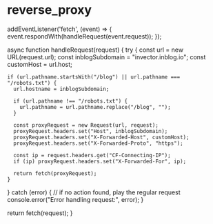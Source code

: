 # reverse_proxy
addEventListener('fetch', (event) => {
  event.respondWith(handleRequest(event.request));
});

async function handleRequest(request) {
  try {
    const url = new URL(request.url);
    const inblogSubdomain = "invector.inblog.io";
    const customHost = url.host;

    if (url.pathname.startsWith("/blog") || url.pathname === "/robots.txt") {
      url.hostname = inblogSubdomain;

      if (url.pathname !== "/robots.txt") {
        url.pathname = url.pathname.replace("/blog", "");
      }

      const proxyRequest = new Request(url, request);
      proxyRequest.headers.set("Host", inblogSubdomain);
      proxyRequest.headers.set("X-Forwarded-Host", customHost);
      proxyRequest.headers.set("X-Forwarded-Proto", "https");

      const ip = request.headers.get("CF-Connecting-IP");
      if (ip) proxyRequest.headers.set("X-Forwarded-For", ip);

      return fetch(proxyRequest);
    }
  } catch (error) {
    // if no action found, play the regular request
    console.error("Error handling request:", error);
  }

  return fetch(request);
}

